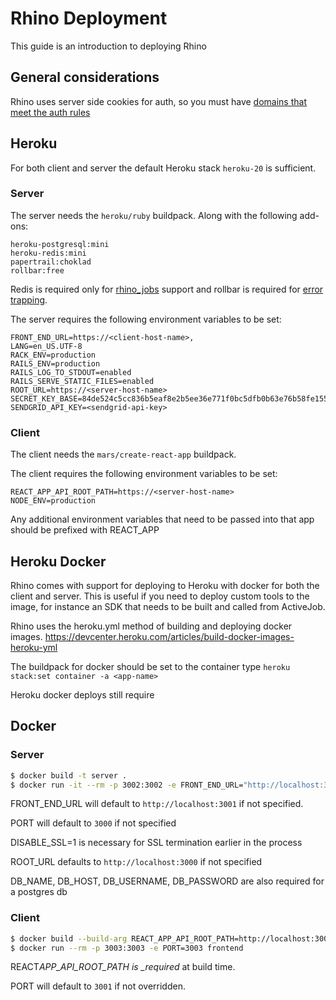 # Rhino Deployment

This guide is an introduction to deploying Rhino

## General considerations

Rhino uses server side cookies for auth, so you must have [domains that meet the auth rules](auth.md)

## Heroku

For both client and server the default Heroku stack `heroku-20` is sufficient.

### Server

The server needs the `heroku/ruby` buildpack. Along with the following add-ons:

    heroku-postgresql:mini
    heroku-redis:mini
    papertrail:choklad
    rollbar:free

Redis is required only for [rhino_jobs](jobs.md) support and rollbar is required for [error trapping](error_reporting.md).

The server requires the following environment variables to be set:

    FRONT_END_URL=https://<client-host-name>,
    LANG=en_US.UTF-8
    RACK_ENV=production
    RAILS_ENV=production
    RAILS_LOG_TO_STDOUT=enabled
    RAILS_SERVE_STATIC_FILES=enabled
    ROOT_URL=https://<server-host-name>
    SECRET_KEY_BASE=84de524c5cc836b5eaf8e2b5ee36e771f0bc5dfb0b63e76b58fe155d32cb3c71ca48f5a39f4992c5aaa3bb9d323d9ab1529b526bb2349bf2e09fd44385ab234c
    SENDGRID_API_KEY=<sendgrid-api-key>

### Client

The client needs the `mars/create-react-app` buildpack.

The client requires the following environment variables to be set:

    REACT_APP_API_ROOT_PATH=https://<server-host-name>
    NODE_ENV=production

Any additional environment variables that need to be passed into that app should be prefixed with REACT_APP

## Heroku Docker

Rhino comes with support for deploying to Heroku with docker for both the client and server. This is useful if you need to deploy custom tools to the image, for instance an SDK that needs to be built and called from ActiveJob.

Rhino uses the heroku.yml method of building and deploying docker images. https://devcenter.heroku.com/articles/build-docker-images-heroku-yml

The buildpack for docker should be set to the container type `heroku stack:set container -a <app-name>`

Heroku docker deploys still require

## Docker

### Server

```bash
$ docker build -t server .
$ docker run -it --rm -p 3002:3002 -e FRONT_END_URL="http://localhost:3003" -e PORT=3002 -e DISABLE_SSL=1 -e ROOT_URL=http://localhost:3002 server
```

FRONT_END_URL will default to `http://localhost:3001` if not specified.

PORT will default to `3000` if not specified

DISABLE_SSL=1 is necessary for SSL termination earlier in the process

ROOT_URL defaults to `http://localhost:3000` if not specified

DB_NAME, DB_HOST, DB_USERNAME, DB_PASSWORD are also required for a postgres db

### Client

```bash
$ docker build --build-arg REACT_APP_API_ROOT_PATH=http://localhost:3002 -t frontend .
$ docker run --rm -p 3003:3003 -e PORT=3003 frontend
```

REACT*APP_API_ROOT_PATH is \_required* at build time.

PORT will default to `3001` if not overridden.
